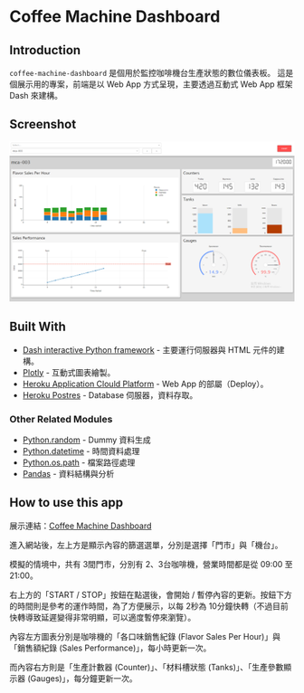 # Coffee Machine Dashboard

## Introduction
`coffee-machine-dashboard` 是個用於監控咖啡機台生產狀態的數位儀表板。
這是個展示用的專案，前端是以 Web App 方式呈現，主要透過互動式 Web App 框架 Dash 來建構。

## Screenshot
![initial](img/screenshot_1.png)

## Built With
* [Dash interactive Python framework](https://dash.plotly.com/) - 主要運行伺服器與 HTML 元件的建構。
* [Plotly](https://plotly.com/python/) - 互動式圖表繪製。
* [Heroku Application Clould Platform](https://www.heroku.com/home) - Web App 的部屬（Deploy）。
* [Heroku Postres](https://devcenter.heroku.com/articles/heroku-postgresql) - Database 伺服器，資料存取。

### Other Related Modules
* [Python.random](https://docs.python.org/3/library/random.html) - Dummy 資料生成
* [Python.datetime](https://docs.python.org/3/library/datetime.html) - 時間資料處理
* [Python.os.path](https://docs.python.org/3/library/os.path.html) - 檔案路徑處理
* [Pandas](https://pandas.pydata.org) - 資料結構與分析

## How to use this app
展示連結：[Coffee Machine Dashboard](https://coffee-machine-dashboard.herokuapp.com/)

進入網站後，左上方是顯示內容的篩選選單，分別是選擇「門市」與「機台」。

模擬的情境中，共有 3間門市，分別有 2、3台咖啡機，營業時間都是從 09:00 至 21:00。

右上方的「START / STOP」按鈕在點選後，會開始 / 暫停內容的更新。按鈕下方的時間則是參考的運作時間，為了方便展示，以每 2秒為 10分鐘快轉（不過目前快轉導致延遲變得非常明顯，可以適度暫停來瀏覽）。

內容左方圖表分別是咖啡機的「各口味銷售紀錄 (Flavor Sales Per Hour)」與「銷售額紀錄 (Sales Performance)」，每小時更新一次。

而內容右方則是「生產計數器 (Counter)」、「材料槽狀態 (Tanks)」、「生產參數顯示器 (Gauges)」，每分鐘更新一次。
